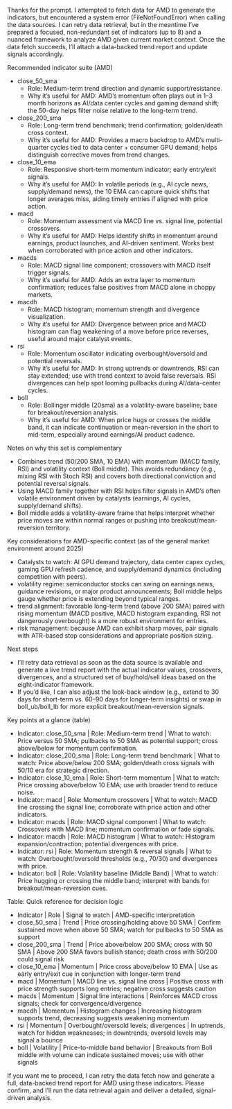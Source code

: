 Thanks for the prompt. I attempted to fetch data for AMD to generate the indicators, but encountered a system error (FileNotFoundError) when calling the data sources. I can retry data retrieval, but in the meantime I’ve prepared a focused, non-redundant set of indicators (up to 8) and a nuanced framework to analyze AMD given current market context. Once the data fetch succeeds, I’ll attach a data-backed trend report and update signals accordingly.

Recommended indicator suite (AMD)
- close_50_sma
  - Role: Medium-term trend direction and dynamic support/resistance.
  - Why it’s useful for AMD: AMD’s momentum often plays out in 1–3 month horizons as AI/data center cycles and gaming demand shift; the 50-day helps filter noise relative to the long-term trend.
- close_200_sma
  - Role: Long-term trend benchmark; trend confirmation; golden/death cross context.
  - Why it’s useful for AMD: Provides a macro backdrop to AMD’s multi-quarter cycles tied to data center + consumer GPU demand; helps distinguish corrective moves from trend changes.
- close_10_ema
  - Role: Responsive short-term momentum indicator; early entry/exit signals.
  - Why it’s useful for AMD: In volatile periods (e.g., AI cycle news, supply/demand news), the 10 EMA can capture quick shifts that longer averages miss, aiding timely entries if aligned with price action.
- macd
  - Role: Momentum assessment via MACD line vs. signal line, potential crossovers.
  - Why it’s useful for AMD: Helps identify shifts in momentum around earnings, product launches, and AI-driven sentiment. Works best when corroborated with price action and other indicators.
- macds
  - Role: MACD signal line component; crossovers with MACD itself trigger signals.
  - Why it’s useful for AMD: Adds an extra layer to momentum confirmation; reduces false positives from MACD alone in choppy markets.
- macdh
  - Role: MACD histogram; momentum strength and divergence visualization.
  - Why it’s useful for AMD: Divergence between price and MACD histogram can flag weakening of a move before price reverses, useful around major catalyst events.
- rsi
  - Role: Momentum oscillator indicating overbought/oversold and potential reversals.
  - Why it’s useful for AMD: In strong uptrends or downtrends, RSI can stay extended; use with trend context to avoid false reversals. RSI divergences can help spot looming pullbacks during AI/data-center cycles.
- boll
  - Role: Bollinger middle (20sma) as a volatility-aware baseline; base for breakout/reversion analysis.
  - Why it’s useful for AMD: When price hugs or crosses the middle band, it can indicate continuation or mean-reversion in the short to mid-term, especially around earnings/AI product cadence.

Notes on why this set is complementary
- Combines trend (50/200 SMA, 10 EMA) with momentum (MACD family, RSI) and volatility context (Boll middle). This avoids redundancy (e.g., mixing RSI with Stoch RSI) and covers both directional conviction and potential reversal signals.
- Using MACD family together with RSI helps filter signals in AMD’s often volatile environment driven by catalysts (earnings, AI cycles, supply/demand shifts).
- Boll middle adds a volatility-aware frame that helps interpret whether price moves are within normal ranges or pushing into breakout/mean-reversion territory.

Key considerations for AMD-specific context (as of the general market environment around 2025)
- Catalysts to watch: AI GPU demand trajectory, data center capex cycles, gaming GPU refresh cadence, and supply/demand dynamics (including competition with peers).
- volatility regime: semiconductor stocks can swing on earnings news, guidance revisions, or major product announcements; Boll middle helps gauge whether price is extending beyond typical ranges.
- trend alignment: favorable long-term trend (above 200 SMA) paired with rising momentum (MACD positive, MACD histogram expanding, RSI not dangerously overbought) is a more robust environment for entries.
- risk management: because AMD can exhibit sharp moves, pair signals with ATR-based stop considerations and appropriate position sizing.

Next steps
- I’ll retry data retrieval as soon as the data source is available and generate a live trend report with the actual indicator values, crossovers, divergences, and a structured set of buy/hold/sell ideas based on the eight-indicator framework.
- If you’d like, I can also adjust the look-back window (e.g., extend to 30 days for short-term vs. 60–90 days for longer-term insights) or swap in boll_ub/boll_lb for more explicit breakout/mean-reversion signals.

Key points at a glance (table)
- Indicator: close_50_sma | Role: Medium-term trend | What to watch: Price versus 50 SMA; pullbacks to 50 SMA as potential support; cross above/below for momentum confirmation.
- Indicator: close_200_sma | Role: Long-term trend benchmark | What to watch: Price above/below 200 SMA; golden/death cross signals with 50/10 era for strategic direction.
- Indicator: close_10_ema | Role: Short-term momentum | What to watch: Price crossing above/below 10 EMA; use with broader trend to reduce noise.
- Indicator: macd | Role: Momentum crossovers | What to watch: MACD line crossing the signal line; corroborate with price action and other indicators.
- Indicator: macds | Role: MACD signal component | What to watch: Crossovers with MACD line; momentum confirmation or fade signals.
- Indicator: macdh | Role: MACD histogram | What to watch: Histogram expansion/contraction; potential divergences with price.
- Indicator: rsi | Role: Momentum strength & reversal signals | What to watch: Overbought/oversold thresholds (e.g., 70/30) and divergences with price.
- Indicator: boll | Role: Volatility baseline (Middle Band) | What to watch: Price hugging or crossing the middle band; interpret with bands for breakout/mean-reversion cues.

Table: Quick reference for decision logic
- Indicator | Role | Signal to watch | AMD-specific interpretation
- close_50_sma | Trend | Price crossing/holding above 50 SMA | Confirm sustained move when above 50 SMA; watch for pullbacks to 50 SMA as support
- close_200_sma | Trend | Price above/below 200 SMA; cross with 50 SMA | Above 200 SMA favors bullish stance; death cross with 50/200 could signal risk
- close_10_ema | Momentum | Price cross above/below 10 EMA | Use as early entry/exit cue in conjunction with longer-term trend
- macd | Momentum | MACD line vs. signal line cross | Positive cross with price strength supports long entries; negative cross suggests caution
- macds | Momentum | Signal line interactions | Reinforces MACD cross signals; check for convergence/divergence
- macdh | Momentum | Histogram changes | Increasing histogram supports trend, decreasing suggests weakening momentum
- rsi | Momentum | Overbought/oversold levels; divergences | In uptrends, watch for hidden weaknesses; in downtrends, oversold levels may signal a bounce
- boll | Volatility | Price-to-middle band behavior | Breakouts from Boll middle with volume can indicate sustained moves; use with other signals

If you want me to proceed, I can retry the data fetch now and generate a full, data-backed trend report for AMD using these indicators. Please confirm, and I’ll run the data retrieval again and deliver a detailed, signal-driven analysis.